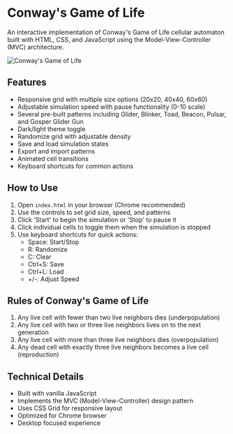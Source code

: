 # Conway's Game of Life

An interactive implementation of Conway's Game of Life cellular automaton built with HTML, CSS, and JavaScript using the Model-View-Controller (MVC) architecture.

![Conway's Game of Life](https://conwaylife.com/w/images/b/b9/Game_of_life_glider_gun.png)

## Features

- Responsive grid with multiple size options (20x20, 40x40, 60x60)
- Adjustable simulation speed with pause functionality (0-10 scale)
- Several pre-built patterns including Glider, Blinker, Toad, Beacon, Pulsar, and Gosper Glider Gun
- Dark/light theme toggle
- Randomize grid with adjustable density
- Save and load simulation states
- Export and import patterns
- Animated cell transitions
- Keyboard shortcuts for common actions

## How to Use

1. Open `index.html` in your browser (Chrome recommended)
2. Use the controls to set grid size, speed, and patterns
3. Click 'Start' to begin the simulation or 'Stop' to pause it
4. Click individual cells to toggle them when the simulation is stopped
5. Use keyboard shortcuts for quick actions:
   - Space: Start/Stop
   - R: Randomize
   - C: Clear
   - Ctrl+S: Save
   - Ctrl+L: Load
   - +/-: Adjust Speed

## Rules of Conway's Game of Life

1. Any live cell with fewer than two live neighbors dies (underpopulation)
2. Any live cell with two or three live neighbors lives on to the next generation
3. Any live cell with more than three live neighbors dies (overpopulation)
4. Any dead cell with exactly three live neighbors becomes a live cell (reproduction)

## Technical Details

- Built with vanilla JavaScript
- Implements the MVC (Model-View-Controller) design pattern
- Uses CSS Grid for responsive layout
- Optimized for Chrome browser
- Desktop focused experience 